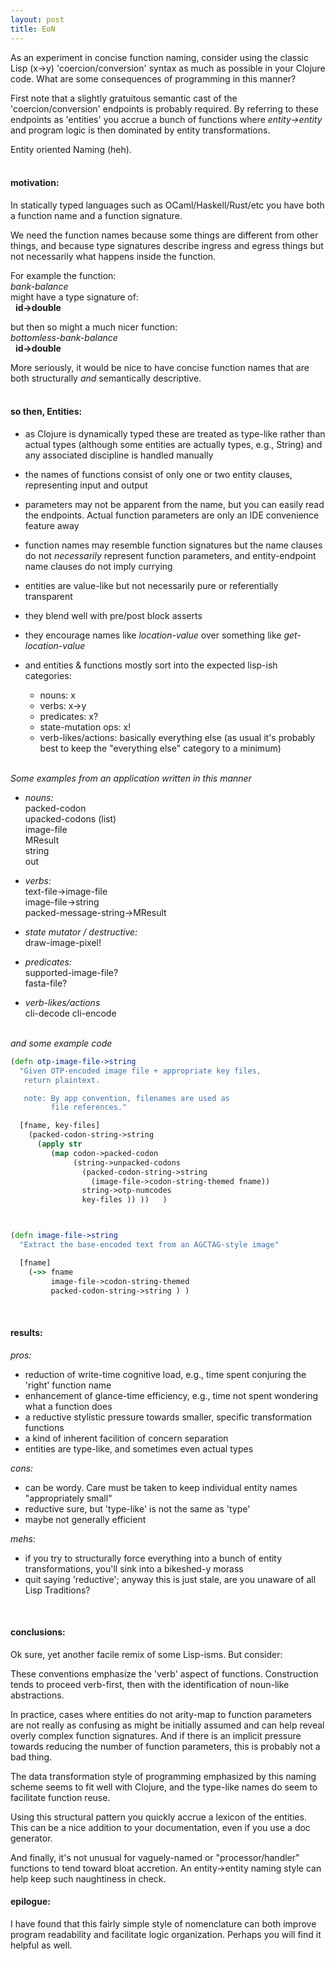 ```yaml
---
layout: post
title: EoN
---
```


As an experiment in concise function naming, consider using the classic Lisp (x->y) 'coercion/conversion' syntax as much as possible in your Clojure code. What are some consequences of programming in this manner?

First note that a slightly gratuitous semantic cast of the 'coercion/conversion' endpoints is probably required. By referring to these endpoints as 'entities' you accrue a bunch of functions where *entity->entity* and program logic is then dominated by entity transformations. 

Entity oriented Naming (heh).  
&nbsp;  

<!--more-->
  
#### motivation:  

In statically typed languages such as OCaml/Haskell/Rust/etc you have both a function name and a function signature.

We need the function names because some things are different from other things, and because type signatures describe ingress and egress things but not necessarily what happens inside the function.

For example the function:  
 *bank-balance*  
  might have a type signature of:  
  &nbsp;   **id->double**  

  but then so might a much nicer function:  
 *bottomless-bank-balance*  
  &nbsp;    **id->double**  

More seriously, it would be nice to have concise function names that are both structurally *and* semantically descriptive.   
&nbsp;  


#### so then, Entities:  

  * as Clojure is dynamically typed these are treated as type-like rather than actual types (although some entities are actually types, e.g., String) and any associated discipline is handled manually 

  * the names of functions consist of only one or two entity clauses, representing input and output

  * parameters may not be apparent from the name, but you can easily read the endpoints. Actual function parameters are only an IDE convenience feature away

  * function names may resemble function signatures but the name clauses do not *necessarily* represent function parameters, and entity-endpoint name clauses do not imply currying

  * entities are value-like but not necessarily pure or referentially transparent

  * they blend well with pre/post block asserts

  * they encourage names like *location-value*  over something like *get-location-value*

  * and entities & functions mostly sort into the expected lisp-ish categories:

    * nouns:  x 
    * verbs:  x->y
    * predicates:  x?
    * state-mutation ops:  x!
    * verb-likes/actions:  basically everything else
      (as usual it's probably best to keep the "everything else" category to a minimum)



&nbsp;  
*Some examples from an application written in this manner* 

*  *nouns:*  
   packed-codon  
   upacked-codons (list)  
   image-file  
   MResult   
   string  
   out


*  *verbs:*  
   text-file->image-file  
   image-file->string  
   packed-message-string->MResult  


*  *state mutator / destructive:*  
   draw-image-pixel!


*  *predicates:*  
   supported-image-file?  
   fasta-file?  


*  *verb-likes/actions*  
   cli-decode
   cli-encode   

    

&nbsp;  
*and some example code*   

```clojure   
(defn otp-image-file->string 
  "Given OTP-encoded image file + appropriate key files,
   return plaintext.

   note: By app convention, filenames are used as 
         file references."

  [fname, key-files]
    (packed-codon-string->string 
      (apply str 
         (map codon->packed-codon
              (string->unpacked-codons 
                (packed-codon-string->string 
                  (image-file->codon-string-themed fname)) 
                string->otp-numcodes   
                key-files )) ))   )



(defn image-file->string 
  "Extract the base-encoded text from an AGCTAG-style image"

  [fname]
    (->> fname
         image-file->codon-string-themed
         packed-codon-string->string ) )
```
&nbsp;   

#### results:  

*pros:*  

   -  reduction of write-time cognitive load, e.g., time spent conjuring the 'right' function name
   -  enhancement of glance-time efficiency, e.g., time not spent wondering what a function does
   -  a reductive stylistic pressure towards smaller, specific transformation functions
   -  a kind of inherent facilition of concern separation
   -  entities are type-like, and sometimes even actual types

*cons:*  

   -  can be wordy. Care must be taken to keep individual entity names "appropriately small"
   -  reductive sure, but 'type-like' is not the same as 'type' 
   -  maybe not generally efficient

*mehs:*  

   -  if you try to structurally force everything into a bunch of entity transformations, you'll sink into a bikeshed-y morass  
   -  quit saying 'reductive'; anyway this is just stale, are you unaware of all Lisp Traditions?   

&nbsp;   
  
#### conclusions:  

Ok sure, yet another facile remix of some Lisp-isms. But consider:  

These conventions emphasize the 'verb' aspect of functions. Construction tends to proceed verb-first, then with the identification of noun-like abstractions.   

In practice, cases where entities do not arity-map to function parameters are not really as confusing as might be initially assumed and can help reveal overly complex function signatures. And if there is an implicit pressure towards reducing the number of function parameters, this is probably not a bad thing.  

The data transformation style of programming emphasized by this naming scheme seems to fit well with Clojure, and the type-like names do seem to facilitate function reuse.  

Using this structural pattern you quickly accrue a lexicon of the entities. This can be a nice addition to your documentation, even if you use a doc generator.  

And finally, it's not unusual for vaguely-named or "processor/handler" functions to tend toward bloat accretion. An entity->entity naming style can help keep such naughtiness in check.
&nbsp;   
  

#### epilogue:  

I have found that this fairly simple style of nomenclature can both improve program readability and facilitate logic organization. Perhaps you will find it helpful as well.  

